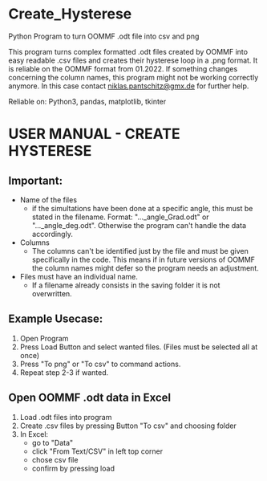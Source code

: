 # Create_Hysterese
Python Program to turn OOMMF .odt file into csv and png

This program turns complex formatted .odt files created by OOMMF into easy readable .csv files
and creates their hysterese loop in a .png format. It is reliable on the OOMMF format from 01.2022.
If something changes concerning the column names, this program might not be working correctly anymore.
In this case contact niklas.pantschitz@gmx.de for further help.

Reliable on: Python3, pandas, matplotlib, tkinter

# USER MANUAL - CREATE HYSTERESE

## Important:
- Name of the files
	- if the simultations have been done at a specific angle, this must be stated in the filename.
	Format: "..._angle_Grad.odt" or "..._angle_deg.odt". Otherwise the program can't handle the 
	data accordingly.
- Columns
	- The columns can't be identified just by the file and must be given specifically in the code.
	This means if in future versions of OOMMF the column names might defer so the program needs
	an adjustment.
- Files must have an individual name.
	- If a filename already consists in the saving folder it is not overwritten.

## Example Usecase:
1. Open Program
2. Press Load Button and select wanted files. (Files must be selected all at once)
3. Press "To png" or "To csv" to command actions.
4. Repeat step 2-3 if wanted.

## Open OOMMF .odt data in Excel
1.  Load .odt files into program 
2.  Create .csv files by pressing Button "To csv" and choosing folder
3.  In Excel:
	- go to "Data"
	- click "From Text/CSV" in left top corner
	- chose csv file 
	- confirm by pressing load
